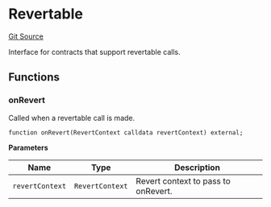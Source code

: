 # Revertable
[Git Source](https://github.com/zeta-chain/protocol-contracts/blob/57d1446373e344f7366de3008e0bf2b97aeeabf8/contracts/Revert.sol)

Interface for contracts that support revertable calls.


## Functions
### onRevert

Called when a revertable call is made.


```solidity
function onRevert(RevertContext calldata revertContext) external;
```
**Parameters**

|Name|Type|Description|
|----|----|-----------|
|`revertContext`|`RevertContext`|Revert context to pass to onRevert.|


